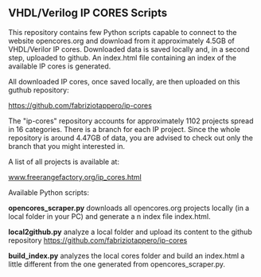 ## VHDL/Verilog IP CORES Scripts

This repository contains few Python scripts capable to connect to the website 
opencores.org and download from it  approximately 4.5GB of VHDL/Verilor IP cores.
Downloaded data is saved locally and, in a second step, uploaded to github. An
index.html file containing an index of the available IP cores is generated.
 
All downloaded IP cores, once saved locally, are then uploaded on this 
guthub repository:
 
 https://github.com/fabriziotappero/ip-cores

The "ip-cores" repository accounts for approximately 1102 projects spread in 16 
categories. There is a branch for each IP project. Since the whole repository 
is around 4.47GB of data, you are advised to check out only the branch that you 
might interested in.

A list of all projects is available at:

 www.freerangefactory.org/ip_cores.html

Available Python scripts:

**opencores_scraper.py** downloads all opencores.org projects locally 
(in a local folder in your PC) and generate a n index file index.html.

**local2github.py** analyze a local folder and upload its content to the github
repository https://github.com/fabriziotappero/ip-cores

**build_index.py** analyzes the local cores folder and build an index.html a little
different from the one generated from opencores_scraper.py.


